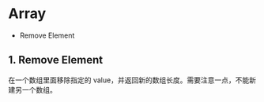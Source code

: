# Array

- Remove Element

## 1. Remove Element

在一个数组里面移除指定的 value，并返回新的数组长度。需要注意一点，不能新建另一个数组。

```js
```